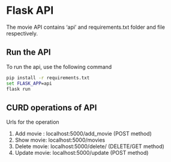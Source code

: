 # Flask API
The movie API contains ‘api’ and requirements.txt folder and file respectively.

## Run the API
To run the api, use the following command
``` cmd
pip install -r requirements.txt
set FLASK_APP=api 
flask run
```
## CURD operations of API
Urls for the operation

1. Add movie : localhost:5000/add_movie (POST method)
2. Show movie: localhost:5000/movies 
3. Delete movie: localhost:5000/delete/<id> (DELETE/GET method)
4. Update movie: localhost:5000/update (POST method)
